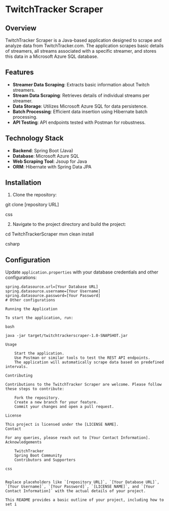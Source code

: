 # TwitchTracker Scraper

## Overview
TwitchTracker Scraper is a Java-based application designed to scrape and analyze data from TwitchTracker.com. The application scrapes basic details of streamers, all streams associated with a specific streamer, and stores this data in a Microsoft Azure SQL database.

## Features
- **Streamer Data Scraping**: Extracts basic information about Twitch streamers.
- **Stream Data Scraping**: Retrieves details of individual streams per streamer.
- **Data Storage**: Utilizes Microsoft Azure SQL for data persistence.
- **Batch Processing**: Efficient data insertion using Hibernate batch processing.
- **API Testing**: API endpoints tested with Postman for robustness.

## Technology Stack
- **Backend**: Spring Boot (Java)
- **Database**: Microsoft Azure SQL
- **Web Scraping Tool**: Jsoup for Java
- **ORM**: Hibernate with Spring Data JPA

## Installation
1. Clone the repository:

git clone [repository URL]

css

2. Navigate to the project directory and build the project:

cd TwitchTrackerScraper
mvn clean install

csharp


## Configuration
Update `application.properties` with your database credentials and other configurations:
```properties
spring.datasource.url=[Your Database URL]
spring.datasource.username=[Your Username]
spring.datasource.password=[Your Password]
# Other configurations

Running the Application

To start the application, run:

bash

java -jar target/twitchtrackerscraper-1.0-SNAPSHOT.jar

Usage

    Start the application.
    Use Postman or similar tools to test the REST API endpoints.
    The application will automatically scrape data based on predefined intervals.

Contributing

Contributions to the TwitchTracker Scraper are welcome. Please follow these steps to contribute:

    Fork the repository.
    Create a new branch for your feature.
    Commit your changes and open a pull request.

License

This project is licensed under the [LICENSE NAME].
Contact

For any queries, please reach out to [Your Contact Information].
Acknowledgements

    TwitchTracker
    Spring Boot Community
    Contributors and Supporters

css


Replace placeholders like `[repository URL]`, `[Your Database URL]`, `[Your Username]`, `[Your Password]`, `[LICENSE NAME]`, and `[Your Contact Information]` with the actual details of your project.

This README provides a basic outline of your project, including how to set i
